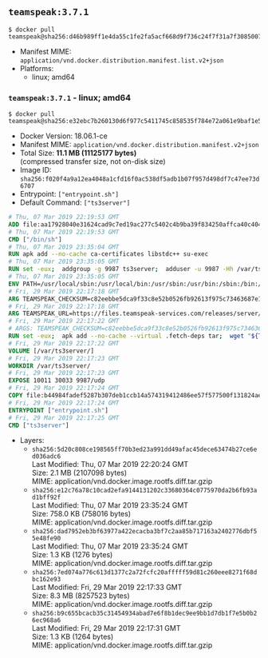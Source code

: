 ## `teamspeak:3.7.1`

```console
$ docker pull teamspeak@sha256:d46b989ff1e4da55c1fe2fa5acf668d9f736c24f7f31a7f3085007c836eb76fe
```

-	Manifest MIME: `application/vnd.docker.distribution.manifest.list.v2+json`
-	Platforms:
	-	linux; amd64

### `teamspeak:3.7.1` - linux; amd64

```console
$ docker pull teamspeak@sha256:e32ebc7b260130d6f977c5411745c858535f784e72a061e9baf1e5d56c9b9122
```

-	Docker Version: 18.06.1-ce
-	Manifest MIME: `application/vnd.docker.distribution.manifest.v2+json`
-	Total Size: **11.1 MB (11125177 bytes)**  
	(compressed transfer size, not on-disk size)
-	Image ID: `sha256:f020f4a9a12ea4048a1cfd16f0ac538df5adb1b07f957d498df7c47ee73d6707`
-	Entrypoint: `["entrypoint.sh"]`
-	Default Command: `["ts3server"]`

```dockerfile
# Thu, 07 Mar 2019 22:19:53 GMT
ADD file:aa17928040e31624cad9c7ed19ac277c5402c4b9ba39f834250affca40c4046e in / 
# Thu, 07 Mar 2019 22:19:53 GMT
CMD ["/bin/sh"]
# Thu, 07 Mar 2019 23:35:04 GMT
RUN apk add --no-cache ca-certificates libstdc++ su-exec
# Thu, 07 Mar 2019 23:35:05 GMT
RUN set -eux;  addgroup -g 9987 ts3server;  adduser -u 9987 -Hh /var/ts3server -G ts3server -s /sbin/nologin -D ts3server;  mkdir -p /var/ts3server /var/run/ts3server;  chown ts3server:ts3server /var/ts3server /var/run/ts3server;  chmod 777 /var/ts3server /var/run/ts3server
# Thu, 07 Mar 2019 23:35:05 GMT
ENV PATH=/usr/local/sbin:/usr/local/bin:/usr/sbin:/usr/bin:/sbin:/bin:/opt/ts3server
# Fri, 29 Mar 2019 22:17:18 GMT
ARG TEAMSPEAK_CHECKSUM=c82eebbe5dca9f33c8e52b0526fb92613f975c73463687e1561eefb79c0e5a69
# Fri, 29 Mar 2019 22:17:18 GMT
ARG TEAMSPEAK_URL=https://files.teamspeak-services.com/releases/server/3.7.1/teamspeak3-server_linux_alpine-3.7.1.tar.bz2
# Fri, 29 Mar 2019 22:17:22 GMT
# ARGS: TEAMSPEAK_CHECKSUM=c82eebbe5dca9f33c8e52b0526fb92613f975c73463687e1561eefb79c0e5a69 TEAMSPEAK_URL=https://files.teamspeak-services.com/releases/server/3.7.1/teamspeak3-server_linux_alpine-3.7.1.tar.bz2
RUN set -eux;  apk add --no-cache --virtual .fetch-deps tar;  wget "${TEAMSPEAK_URL}" -O server.tar.bz2;  echo "${TEAMSPEAK_CHECKSUM} *server.tar.bz2" | sha256sum -c -;  mkdir -p /opt/ts3server;  tar -xf server.tar.bz2 --strip-components=1 -C /opt/ts3server;  rm server.tar.bz2;  apk del .fetch-deps;  mv /opt/ts3server/*.so /opt/ts3server/redist/* /usr/local/lib;  ldconfig /usr/local/lib;  chown -R ts3server:ts3server /opt/ts3server
# Fri, 29 Mar 2019 22:17:22 GMT
VOLUME [/var/ts3server/]
# Fri, 29 Mar 2019 22:17:23 GMT
WORKDIR /var/ts3server/
# Fri, 29 Mar 2019 22:17:23 GMT
EXPOSE 10011 30033 9987/udp
# Fri, 29 Mar 2019 22:17:24 GMT
COPY file:b44984fadef5287b307deb1ccb14a574319412486ee57f577500f131824ae933 in /opt/ts3server 
# Fri, 29 Mar 2019 22:17:24 GMT
ENTRYPOINT ["entrypoint.sh"]
# Fri, 29 Mar 2019 22:17:25 GMT
CMD ["ts3server"]
```

-	Layers:
	-	`sha256:5d20c808ce198565ff70b3ed23a991dd49afac45dece63474b27ce6ed036adc6`  
		Last Modified: Thu, 07 Mar 2019 22:20:24 GMT  
		Size: 2.1 MB (2107098 bytes)  
		MIME: application/vnd.docker.image.rootfs.diff.tar.gzip
	-	`sha256:e12c76a78c10cad2efa9144131202c33680364c0775970da2b6fb93ad1bff92f`  
		Last Modified: Thu, 07 Mar 2019 23:35:24 GMT  
		Size: 758.0 KB (758016 bytes)  
		MIME: application/vnd.docker.image.rootfs.diff.tar.gzip
	-	`sha256:dad7952eb3bf63977a422ecacba3bf7c2aa85b717163a2402776dbf55e48fe90`  
		Last Modified: Thu, 07 Mar 2019 23:35:24 GMT  
		Size: 1.3 KB (1276 bytes)  
		MIME: application/vnd.docker.image.rootfs.diff.tar.gzip
	-	`sha256:7ed074a776c613d1377c2a72fcfc20afffff59d81c260eee8271f68dbc162e93`  
		Last Modified: Fri, 29 Mar 2019 22:17:33 GMT  
		Size: 8.3 MB (8257523 bytes)  
		MIME: application/vnd.docker.image.rootfs.diff.tar.gzip
	-	`sha256:b9c655bcacb35c31454934abad7e6f8b1dec9ee9bb1d7db1f7e5b0b26ec968a6`  
		Last Modified: Fri, 29 Mar 2019 22:17:31 GMT  
		Size: 1.3 KB (1264 bytes)  
		MIME: application/vnd.docker.image.rootfs.diff.tar.gzip
